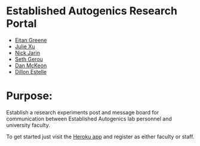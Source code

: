 # Established Autogenics Research Portal

* [Eitan Greene](https://github.com/Eitan-G)
* [Julie Xu](https://github.com/jmxu94)
* [Nick Jarin](https://github.com/njarin)
* [Seth Gerou](https://github.com/sethgerou)
* [Dan McKeon](https://github.com/danmckeon)
* [Dillon Estelle](https://github.com/destelle)

# Purpose:

Establish a research experiments post and message board for communication between Established Autogenics lab personnel and university faculty.

To get started just visit the [Heroku app](http://ea-research-portal.herokuapp.com/) and register as either faculty or staff.
